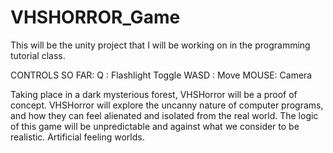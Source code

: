 # VHSHORROR_Game
This will be the unity project that I will be working on in the programming tutorial class.

CONTROLS SO FAR: Q : Flashlight Toggle WASD : Move MOUSE: Camera

Taking place in a dark mysterious forest, VHSHorror will be a proof of concept. VHSHorror will explore the uncanny nature of computer programs, and how they can feel alienated and isolated from the real world. The logic of this game will be unpredictable and against what we consider to be realistic. Artificial feeling worlds.
